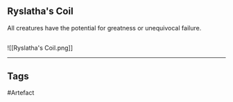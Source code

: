 ## Ryslatha's Coil
All creatures have the potential for greatness or unequivocal failure.
## 
![[Ryslatha's Coil.png]]

---
## Tags
#Artefact